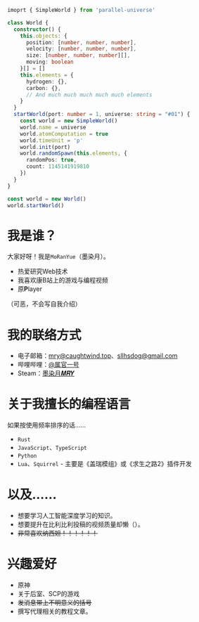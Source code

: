 ﻿```ts
imoprt { SimpleWorld } from 'parallel-universe'

class World {
  constructor() {
    this.objects: {
      position: [number, number, number],
      velocity: [number, number, number],
      size: [number, number, number][],
      moving: boolean
    }[] = []
    this.elements = {
      hydrogen: {},
      carbon: {},
      // And much much much much much elements
    }
  }
  startWorld(port: number = 1, universe: string = "#01") {
    const world = new SimpleWorld()
    world.name = universe
    world.atomComputation = true
    world.timeUnit = 'p'
    world.init(port)
    world.randomSpawn(this.elements, {
      randomPos: true,
      count: 1145141919810
    })
  }
}

const world = new World()
world.startWorld()
```

# 我是谁？

大家好呀！我是`MoRanYue`（墨染月）。

* 热爱研究Web技术
* 我喜欢康B站上的游戏与编程视频
* 原**P**layer

（可恶，不会写自我介绍）

# 我的联络方式

* 电子邮箱：[mry@caughtwind.top](mailto:mry@caughtwind.top)、[sllhsdog@gmail.com](mailto:sllhsdog@gmail.com)
* 哔哩哔哩：[@属官一号](https://space.bilibili.com/50500335)
* Steam：[墨染月𝑴𝑹𝒀](https://steamcommunity.com/id/MoRanYue/)

# 关于我擅长的编程语言

如果按使用频率排序的话……

* `Rust`
* `JavaScript`、`TypeScript`
* `Python`
* `Lua`、`Squirrel` - 主要是《盖瑞模组》或《求生之路2》插件开发

# 以及……
* 想要学习人工智能深度学习的知识。
* 想要提升在比利比利投稿的视频质量却懒（）。
* ~~非常喜欢纳西妲！！！！！！~~

# 兴趣爱好

* 原神
* 关于后室、SCP的游戏
* ~~发消息带上不明意义的括号~~
* 撰写代理相关的教程文章。
